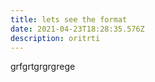 ```yaml
---
title: lets see the format
date: 2021-04-23T18:28:35.576Z
description: oritrti
---
```

grfgrtgrgrgrege